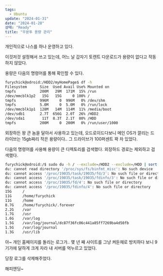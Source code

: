 ```yaml
---
tags:
  - Ubuntu
update: "2024-01-31"
date: "2024-01-28"
상태: "Ready"
title: "우분투 용량 관리"
---
```

개인적으로 나스를 하나 운영하고 있다. 

이것저것 설정해서 쓰고 있는데, 어느 날 갑자기 토렌트 다운로드가 용량이 없다고 작동하지 않았다. 

용량은 다음의 명령어를 통해 확인할 수 있다. 

```bash
furychick@odroid:/HDD2/myHomePage$ df -h
Filesystem      Size  Used Avail Use% Mounted on
tmpfs           200M   29M  171M  15% /run
/dev/mmcblk1p2   15G   15G     0 100% /
tmpfs           996M     0  996M   0% /dev/shm
tmpfs           5.0M     0  5.0M   0% /run/lock
/dev/mmcblk1p1  128M   14M  114M  11% /media/boot
/dev/sdb1       2.7T  656G  2.0T  26% /HDD2
/dev/sda1        11T  8.3T  2.1T  80% /HDD
tmpfs           200M     0  200M   0% /run/user/1000
```

외장하든 왕 큰 놈을 달아서 사용하고 있는데, 오드로이드다보니 메인 OS가 깔리는 드라이브는 15gb짜리 작은 용량이다.. 그 드라이브가 100퍼센트 꽉 차 있었다. 

다음의 명령어를 사용해 용량이 큰 디렉토리를 검색했다. 외장하드 경로는 제외하고 검색했다. 

```bash
furychick@odroid:/$ sudo du -h / --exclude=/HDD2 --exclude=/HDD | sort -hr | head -n 10
du: cannot read directory '/proc/sys/fs/binfmt_misc': No such device
du: cannot access '/proc/19035/task/19035/fd/3': No such file or directory
du: cannot access '/proc/19035/task/19035/fdinfo/3': No such file or directory
du: cannot access '/proc/19035/fd/4': No such file or directory
du: cannot access '/proc/19035/fdinfo/4': No such file or directory
15G     /
11G     /home/furychick
11G     /home
8.7G    /home/furychick/.forever
2.2G    /var
1.7G    /usr
1.6G    /var/log
1.5G    /var/log/journal/dc87f36fc06c441a85ff7269ba4d50fb
1.5G    /var/log/journal
1.3G    /usr/lib
```

아~ 개인 홈페이지를 돌리는 로그가.. 몇 년 째 사이트를 그냥 켜둔채로 방치하다 보니 9기가에 달하게 크게 자라 내 서버를 억누르고 있었다. 

당장 로그를 삭제해주었다. 

해피엔딩~




